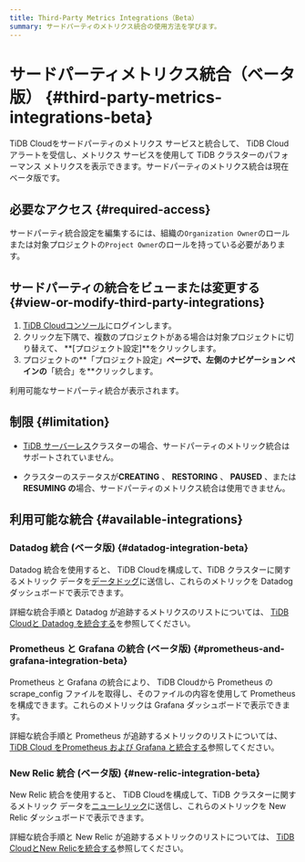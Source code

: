 ```yaml
---
title: Third-Party Metrics Integrations（Beta）
summary: サードパーティのメトリクス統合の使用方法を学びます。
---
```


# サードパーティメトリクス統合（ベータ版） {#third-party-metrics-integrations-beta}

TiDB Cloudをサードパーティのメトリクス サービスと統合して、 TiDB Cloudアラートを受信し、メトリクス サービスを使用して TiDB クラスターのパフォーマンス メトリクスを表示できます。サードパーティのメトリクス統合は現在ベータ版です。

## 必要なアクセス {#required-access}

サードパーティ統合設定を編集するには、組織の`Organization Owner`のロールまたは対象プロジェクトの`Project Owner`のロールを持っている必要があります。

## サードパーティの統合をビューまたは変更する {#view-or-modify-third-party-integrations}

1.  [TiDB Cloudコンソール](https://tidbcloud.com)にログインします。
2.  クリック<mdsvgicon name="icon-left-projects">左下隅で、複数のプロジェクトがある場合は対象プロジェクトに切り替えて、 **[プロジェクト設定]**をクリックします。</mdsvgicon>
3.  プロジェクトの**「プロジェクト設定」**ページで、左側のナビゲーション ペインの**「統合」を**クリックします。

利用可能なサードパーティ統合が表示されます。

## 制限 {#limitation}

-   [TiDB サーバーレス](/tidb-cloud/select-cluster-tier.md#tidb-serverless)クラスターの場合、サードパーティのメトリック統合はサポートされていません。

-   クラスターのステータスが**CREATING** 、 **RESTORING** 、 **PAUSED** 、または**RESUMING の**場合、サードパーティのメトリクス統合は使用できません。

## 利用可能な統合 {#available-integrations}

### Datadog 統合 (ベータ版) {#datadog-integration-beta}

Datadog 統合を使用すると、 TiDB Cloudを構成して、TiDB クラスターに関するメトリック データを[データドッグ](https://www.datadoghq.com/)に送信し、これらのメトリックを Datadog ダッシュボードで表示できます。

詳細な統合手順と Datadog が追跡するメトリクスのリストについては、 [TiDB Cloudと Datadog を統合する](/tidb-cloud/monitor-datadog-integration.md)を参照してください。

### Prometheus と Grafana の統合 (ベータ版) {#prometheus-and-grafana-integration-beta}

Prometheus と Grafana の統合により、 TiDB Cloudから Prometheus の scrape_config ファイルを取得し、そのファイルの内容を使用して Prometheus を構成できます。これらのメトリックは Grafana ダッシュボードで表示できます。

詳細な統合手順と Prometheus が追跡するメトリックのリストについては、 [TiDB Cloud をPrometheus および Grafana と統合する](/tidb-cloud/monitor-prometheus-and-grafana-integration.md)参照してください。

### New Relic 統合 (ベータ版) {#new-relic-integration-beta}

New Relic 統合を使用すると、 TiDB Cloudを構成して、TiDB クラスターに関するメトリック データを[ニューレリック](https://newrelic.com/)に送信し、これらのメトリックを New Relic ダッシュボードで表示できます。

詳細な統合手順と New Relic が追跡するメトリックのリストについては、 [TiDB CloudとNew Relicを統合する](/tidb-cloud/monitor-new-relic-integration.md)参照してください。
